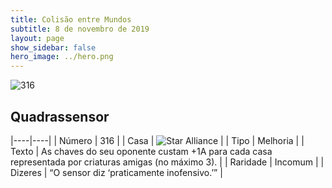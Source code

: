 ```yaml
---
title: Colisão entre Mundos
subtitle: 8 de novembro de 2019
layout: page
show_sidebar: false
hero_image: ../hero.png
---
```


![316](https://cdn.keyforgegame.com/media/card_front/pt/452_316_J9HR72CQXP2P_pt.png)

## Quadrassensor

|----|----|
| Número | 316 |
| Casa | ![Star Alliance](https://archonarcana.com/images/thumb/7/7d/Star_Alliance.png/22px-Star_Alliance.png "Aliança Estelar") |
| Tipo | Melhoria |
| Texto | As chaves do seu oponente custam +1A para cada casa representada por criaturas amigas (no máximo 3). |
| Raridade | Incomum |
| Dizeres | “O sensor diz ‘praticamente inofensivo.’” |
